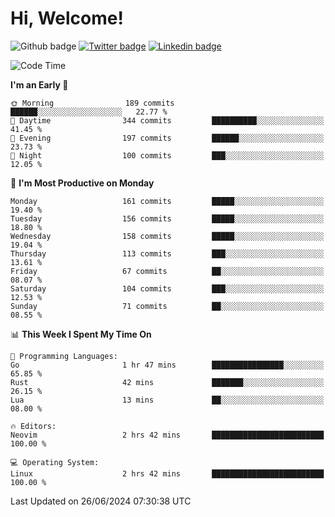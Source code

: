   # Hi, Welcome!
  ![Github badge](https://img.shields.io/github/followers/kraken-afk.svg?style=social&label=Follow&maxAge=2592000)
  [![Twitter badge](https://img.shields.io/badge/-Twitter-00acee?style=flat-square&logo=Twitter&logoColor=white)](https://twitter.com/trshppl)
  [![Linkedin badge](https://img.shields.io/badge/LinkedIn-0077B5?style=flat-square&logo=linkedin&logoColor=white)](https://www.linkedin.com/in/noveanrer)
<!--START_SECTION:waka-->
![Code Time](http://img.shields.io/badge/Code%20Time-234%20hrs%2047%20mins-blue)

**I'm an Early 🐤** 

```text
🌞 Morning                189 commits         ██████░░░░░░░░░░░░░░░░░░░   22.77 % 
🌆 Daytime                344 commits         ██████████░░░░░░░░░░░░░░░   41.45 % 
🌃 Evening                197 commits         ██████░░░░░░░░░░░░░░░░░░░   23.73 % 
🌙 Night                  100 commits         ███░░░░░░░░░░░░░░░░░░░░░░   12.05 % 
```
📅 **I'm Most Productive on Monday** 

```text
Monday                   161 commits         █████░░░░░░░░░░░░░░░░░░░░   19.40 % 
Tuesday                  156 commits         █████░░░░░░░░░░░░░░░░░░░░   18.80 % 
Wednesday                158 commits         █████░░░░░░░░░░░░░░░░░░░░   19.04 % 
Thursday                 113 commits         ███░░░░░░░░░░░░░░░░░░░░░░   13.61 % 
Friday                   67 commits          ██░░░░░░░░░░░░░░░░░░░░░░░   08.07 % 
Saturday                 104 commits         ███░░░░░░░░░░░░░░░░░░░░░░   12.53 % 
Sunday                   71 commits          ██░░░░░░░░░░░░░░░░░░░░░░░   08.55 % 
```


📊 **This Week I Spent My Time On** 

```text
💬 Programming Languages: 
Go                       1 hr 47 mins        ████████████████░░░░░░░░░   65.85 % 
Rust                     42 mins             ███████░░░░░░░░░░░░░░░░░░   26.15 % 
Lua                      13 mins             ██░░░░░░░░░░░░░░░░░░░░░░░   08.00 % 

🔥 Editors: 
Neovim                   2 hrs 42 mins       █████████████████████████   100.00 % 

💻 Operating System: 
Linux                    2 hrs 42 mins       █████████████████████████   100.00 % 
```


 Last Updated on 26/06/2024 07:30:38 UTC
<!--END_SECTION:waka-->